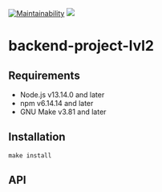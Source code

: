 [![Maintainability](https://api.codeclimate.com/v1/badges/fca0e8017190ee29d60d/maintainability)](https://codeclimate.com/github/kirillbogdanov/backend-project-lvl2/maintainability)
![](https://github.com/kirillbogdanov/backend-project-lvl2/workflows/ci/badge.svg)
# backend-project-lvl2

## Requirements
- Node.js v13.14.0 and later
- npm v6.14.14 and later
- GNU Make v3.81 and later

## Installation
    make install

## API

